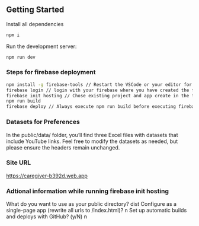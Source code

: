 
## Getting Started

Install all dependencies

```bash
npm i
```
Run the development server:

```bash
npm run dev
```


### Steps for firebase deployment
```bash
npm install -g firebase-tools // Restart the VSCode or your editor for changes to take effect
firebase login // login with your firebase where you have created the firebase project
firebase init hosting // Chose existing project and app create in the firebase console and Overwrite any existing file if asked
npm run build
firebase deploy // Always execute npm run build before executing firebase deploy
```

### Datasets for Preferences
In the public/data/ folder, you’ll find three Excel files with datasets that include YouTube links. Feel free to modify the datasets as needed, but please ensure the headers remain unchanged.

### Site URL
https://caregiver-b392d.web.app

### Adtional information while running firebase init hosting
What do you want to use as your public directory? dist
Configure as a single-page app (rewrite all urls to /index.html)? n
Set up automatic builds and deploys with GitHub? (y/N) n
